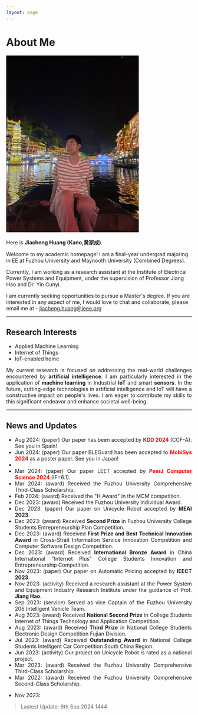 ```yaml
---
layout: page
---
```


# About Me

<img src="/images/jiachenghuang.jpg" class="floatpic" width="360" height="480">

Here is **Jiacheng Huang (Kano,黄家成)**.


Welcome to my academic homepage! I am a final-year undergrad majoring in EE at Fuzhou University and Maynooth University (Combined Degrees). 

Currently, I am working as a research assistant at the Institute of Electrical Power Systems and Equipment, under the supervision of Professor Jiang Hao and Dr. Yin Cunyi.

I am currently seeking opportunities to pursue a Master's degree. If you are interested in any aspect of me, I would love to chat and collaborate, please email me at - jiacheng.huang@ieee.org

---

## Research Interests

- Applied Machine Learning
- Internet of Things
- IoT-enabled home

<div style="text-align: justify;">
My current research is focused on addressing the real-world challenges encountered by <strong>artificial intelligence</strong>. I am particularly interested in the application of <strong>machine learning</strong> in Industrial <strong>IoT</strong> and smart <strong>sensors</strong>. In the future, cutting-edge technologies in artificial intelligence and IoT will have a constructive impact on people's lives. I am eager to contribute my skills to this significant endeavor and enhance societal well-being.
</div>

---

## News and Updates

<div style="text-align: justify;">

- Aug 2024: (paper) Our paper has been accepted by <strong><font color='red'>KDD 2024</font></strong> (CCF-A). See you in Spain!<br>
- Jun 2024: (paper) Our paper BLEGuard has been accepted to <strong><font color='red'>MobiSys 2024</font></strong> as a poster paper. See you in Japan!<br>
- 
- Mar 2024: (paper) Our paper LEET accepted by <strong><font color='red'>PeerJ Computer Science 2024</font></strong> (IF=6.1).<br>
- Mar 2024: (award) Received the Fuzhou University Comprehensive Third-Class Scholarship.<br>
- Feb 2024: (award) Received the "H Award" in the MCM competition.<br>
- Dec 2023: (award) Received the Fuzhou University Individual Award.<br>
- Dec 2023: (paper) Our paper on Unicycle Robot accepted by <strong>MEAI 2023</strong>.<br>
- Dec 2023: (award) Received <strong>Second Prize</strong> in Fuzhou University College Students Entrepreneurship Plan Competition.<br>
- Dec 2023: (award) Received <strong>First Prize and Best Technical Innovation Award</strong> in Cross-Strait Information Service Innovation Competition and Computer Software Design Competition.<br>
- Dec 2023: (award) Received <strong>International Bronze Award</strong> in China International "Internet Plus" College Students Innovation and Entrepreneurship Competition.<br>
- Nov 2023: (paper) Our paper on Automatic Pricing accepted by <strong>IEECT 2023</strong>.<br>
- Nov 2023: (activity) Received a research assistant at the Power System and Equipment Industry Research Institute under the guidance of Prof. <strong>Jiang Hao</strong>.<br>
- Sep 2023: (service) Served as vice Captain of the Fuzhou University 206 Intelligent Vehicle Team.<br>
- Aug 2023: (award) Received <strong>National Second Prize</strong> in College Students Internet of Things Technology and Application Competition.<br>
- Aug 2023: (award) Received <strong>Third Prize</strong> in National College Students Electronic Design Competition Fujian Division.<br>
- Jul 2023: (award) Received <strong>Outstanding Award</strong> in National College Students Intelligent Car Competition South China Region.<br>
- Jun 2023: (activity) Our project on Unicycle Robot is rated as a national project.<br>
- Mar 2023: (award) Received the Fuzhou University Comprehensive Third-Class Scholarship.<br>
- Mar 2022: (award) Received the Fuzhou University Comprehensive Second-Class Scholarship.

</div>


- Nov 2023: 

> Lastest Update: 9th Sep 2024 1444